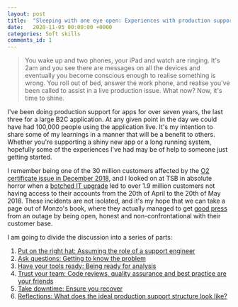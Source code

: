 ```yaml
---
layout: post
title:  "Sleeping with one eye open: Experiences with production support"
date:   2020-11-05 00:00:00 +0000
categories: Soft skills
comments_id: 1
---
```


 > You wake up and two phones, your iPad and watch are ringing. It's 2am and you see there are messages on all the devices and eventually you become conscious enough to realise something is wrong. You roll out of bed, answer the work phone, and realise you've been called to assist in a live production issue. What now? Now, it's time to shine.

I've been doing production support for apps for over seven years, the last three for a large B2C application. At any given point in the day we could have had 100,000 people using the application live. It's my intention to share some of my learnings in a manner that will be a benefit to others. Whether you're supporting a shiny new app or a long running system, hopefully some of the experiences I've had may be of help to someone just getting started.

I remember being one of the 30 million customers affected by the [O2 certificate issue in December 2018][o2-outage], and I looked on at TSB in absolute horror when a [botched IT upgrade][tsb-meltdown] led to over 1.9 million customers not having access to their accounts from the 20th of April to the 20th of May 2018. These incidents are not isolated, and it's my hope that we can take a page out of Monzo's book, where they actually managed to get [good press][monzo-success] from an outage by being open, honest and non-confrontational with their customer base.

I am going to divide the discussion into a series of parts:

 1. [Put on the right hat: Assuming the role of a support engineer][PART1]
 1. [Ask questions: Getting to know the problem][PART2]
 1. [Have your tools ready: Being ready for analysis][PART3]
 1. [Trust your team: Code reviews, quality assurance and best practice are your friends][PART4]
 1. [Take downtime: Ensure you recover][PART5]
 1. [Reflections: What does the ideal production support structure look like?][PART6]

[o2-outage]: https://www.theguardian.com/business/2018/dec/06/o2-customers-unable-to-get-online
[tsb-meltdown]: https://www.theguardian.com/business/2018/jun/06/timeline-of-trouble-how-the-tsb-it-meltdown-unfolded
[monzo-success]: https://econsultancy.com/monzo-outage-is-it-possible-to-fail-in-a-good-way/
[PART1]: https://qbalsdon.github.io/soft/skills/2020/11/06/prod-support-part-1.html
[PART2]: https://qbalsdon.github.io/soft/skills/2020/11/09/prod-support-part-2.html
[PART3]: https://qbalsdon.github.io/soft/skills/2020/11/10/prod-support-part-3.html
[PART4]: https://qbalsdon.github.io/soft/skills/2020/11/10/prod-support-part-4.html
[PART5]: https://qbalsdon.github.io/soft/skills/2020/11/10/prod-support-part-5.html
[PART6]: https://qbalsdon.github.io/soft/skills/2020/11/10/prod-support-part-6.html

